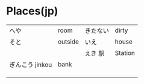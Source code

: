 # Places\(jp\)

|  |  |  |  |
| :--- | :--- | :--- | :--- |
| へや | room | きたない | dirty |
| そと | outside | いえ | house |
|  |  | えき 駅 | Station |
| ぎんこう jinkou | bank |  |  |
|  |  |  |  |
|  |  |  |  |
|  |  |  |  |



